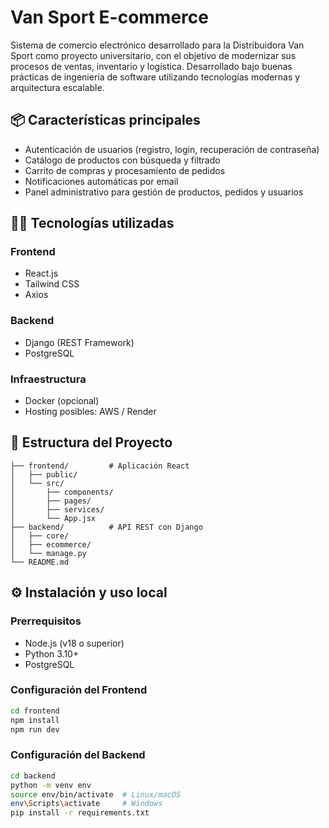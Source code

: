 # Van Sport E-commerce

Sistema de comercio electrónico desarrollado para la Distribuidora Van Sport como proyecto universitario, con el objetivo de modernizar sus procesos de ventas, inventario y logística. Desarrollado bajo buenas prácticas de ingeniería de software utilizando tecnologías modernas y arquitectura escalable.

## 📦 Características principales

- Autenticación de usuarios (registro, login, recuperación de contraseña)
- Catálogo de productos con búsqueda y filtrado
- Carrito de compras y procesamiento de pedidos
- Notificaciones automáticas por email
- Panel administrativo para gestión de productos, pedidos y usuarios

## 🧑‍💻 Tecnologías utilizadas

### Frontend

- React.js
- Tailwind CSS
- Axios

### Backend

- Django (REST Framework)
- PostgreSQL

### Infraestructura

- Docker (opcional)
- Hosting posibles: AWS / Render 

## 📁 Estructura del Proyecto

```
├── frontend/         # Aplicación React
│   ├── public/
│   └── src/
│       ├── components/
│       ├── pages/
│       ├── services/
│       └── App.jsx
├── backend/          # API REST con Django
│   ├── core/
│   ├── ecommerce/
│   └── manage.py
└── README.md
```

## ⚙️ Instalación y uso local

### Prerrequisitos

- Node.js (v18 o superior)
- Python 3.10+
- PostgreSQL

### Configuración del Frontend

```bash
cd frontend
npm install
npm run dev
```

### Configuración del Backend

```bash
cd backend
python -m venv env
source env/bin/activate  # Linux/macOS
env\Scripts\activate     # Windows
pip install -r requirements.txt
```